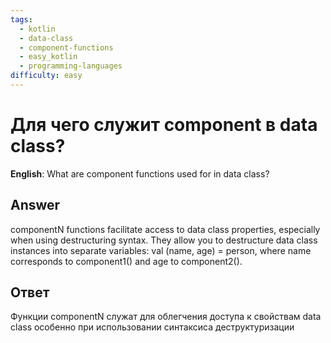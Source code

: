 ```yaml
---
tags:
  - kotlin
  - data-class
  - component-functions
  - easy_kotlin
  - programming-languages
difficulty: easy
---
```


# Для чего служит component в data class?

**English**: What are component functions used for in data class?

## Answer

componentN functions facilitate access to data class properties, especially when using destructuring syntax. They allow you to destructure data class instances into separate variables: val (name, age) = person, where name corresponds to component1() and age to component2().

## Ответ

Функции componentN служат для облегчения доступа к свойствам data class особенно при использовании синтаксиса деструктуризации

